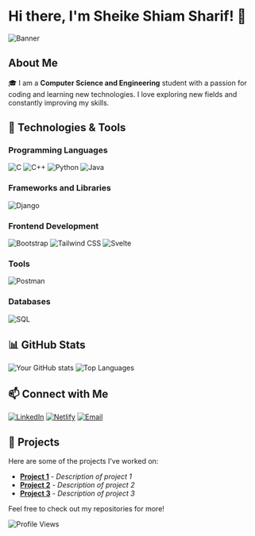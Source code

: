 # Hi there, I'm Sheike Shiam Sharif! 👋

![Banner](https://your-banner-url)

## About Me
🎓 I am a **Computer Science and Engineering** student with a passion for coding and learning new technologies. I love exploring new fields and constantly improving my skills.

## 🔧 Technologies & Tools
### Programming Languages
![C](https://img.shields.io/badge/-C-A8B9CC?style=flat&logo=c&logoColor=white)
![C++](https://img.shields.io/badge/-C++-00599C?style=flat&logo=cplusplus&logoColor=white)
![Python](https://img.shields.io/badge/-Python-3776AB?style=flat&logo=python&logoColor=white)
![Java](https://img.shields.io/badge/-Java-007396?style=flat&logo=java&logoColor=white)

### Frameworks and Libraries
![Django](https://img.shields.io/badge/-Django-092E20?style=flat&logo=django&logoColor=white)

### Frontend Development
![Bootstrap](https://img.shields.io/badge/-Bootstrap-563D7C?style=flat&logo=bootstrap&logoColor=white)
![Tailwind CSS](https://img.shields.io/badge/-Tailwind%20CSS-38B2AC?style=flat&logo=tailwind-css&logoColor=white)
![Svelte](https://img.shields.io/badge/-Svelte-FF3E00?style=flat&logo=svelte&logoColor=white)

### Tools
![Postman](https://img.shields.io/badge/-Postman-FF6C37?style=flat&logo=postman&logoColor=white)

### Databases
![SQL](https://img.shields.io/badge/-SQL-4479A1?style=flat&logo=sql&logoColor=white)

## 📊 GitHub Stats
![Your GitHub stats](https://github-readme-stats.vercel.app/api?username=shiamsharif&show_icons=true&theme=radical)
![Top Languages](https://github-readme-stats.vercel.app/api/top-langs/?username=shiamsharif&layout=compact&theme=radical)

## 📫 Connect with Me
[![LinkedIn](https://img.shields.io/badge/-LinkedIn-0A66C2?style=flat&logo=linkedin&logoColor=white)]((https://www.linkedin.com/in/shiam-sharif-736339251/))
[![Netlify](https://img.shields.io/badge/-Netlify-00C7B7?style=flat&logo=netlify&logoColor=white)](https://app.netlify.com/teams/shiamsharif)
[![Email](https://img.shields.io/badge/-Email-D14836?style=flat&logo=gmail&logoColor=white)](mailto:shiam.sharif.07@gmail.com)

## 🚀 Projects
Here are some of the projects I've worked on:
- [**Project 1**](https://github.com/shiamsharif/project1) - *Description of project 1*
- [**Project 2**](https://github.com/shiamsharif/project2) - *Description of project 2*
- [**Project 3**](https://github.com/shiamsharif/project3) - *Description of project 3*

Feel free to check out my repositories for more!

![Profile Views](https://komarev.com/ghpvc/?username=shiamsharif&color=brightgreen)
